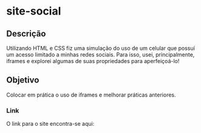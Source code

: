 # site-social

## Descrição
Utilizando HTML e CSS fiz uma simulação do uso de um celular que possuí um acesso limitado a minhas redes sociais. Para isso, usei, principalmente, iframes e explorei algumas de suas propriedades para aperfeiçoá-lo!

## Objetivo
Colocar em prática o uso de iframes e melhorar práticas anteriores.

### Link
O link para o site encontra-se aqui: 



 
